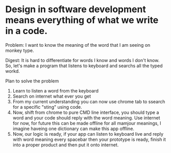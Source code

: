# Design in software development means everything of what we write in a code.

Problem: I want to know the meaning of the word that I am seeing on monkey type.

Digest: It is hard to differentiate for words I know and words I don't know. So, let's make a program that listens to keyboard and searchs all the typed workd.

Plan to solve the problem
1. Learn to listen a word from the keyboard
2. Search on internet what ever you get
3. From my current understanding you can now use chrome tab to ssearch for a specific "sting" using code. 
4. Now, shift from chrome to pure CMD line interface, you should type a word and your code should reply with the word meaning. Use internet for now, for future this can be made offline for all mamjour meanings, I imagine haveing one dictionary can make this app offline.
5. Now, our logic is ready, if your app can listen to keyboard live and reply with word meaning every spacebar then your prototype is ready, finish it into a proper product and then put it onto internet.